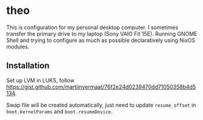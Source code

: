 # theo

This is configuration for my personal desktop computer. I sometimes transfer the primary drive to my laptop (Sony VAIO Fit 15E). Running GNOME Shell and trying to configure as much as possible declaratively using NixOS modules.

## Installation

Set up LVM in LUKS, follow <https://gist.github.com/martijnvermaat/76f2e24d0239470dd71050358b4d5134>.

Swap file will be created automatically, just need to update `resume_offset` in `boot.kernelParams` and `boot.resumeDevice`.

